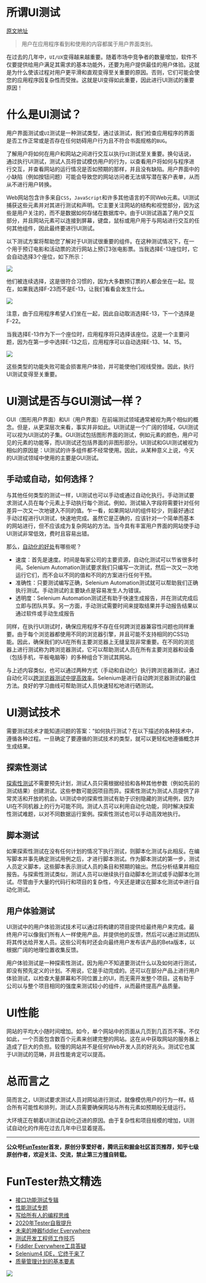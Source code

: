 # 所谓UI测试

[原文地址](https://www.lambdatest.com/blog/all-you-need-to-know-about-ui-testing/)

> 用户在应用程序看到和使用的内容都属于用户界面类别。

在过去的几年中，`UI/UX`变得越来越重要。随着市场中竞争者的数量增加，软件不仅要提供给用户满足其需求的基本功能外，还要为用户提供最佳的用户体验。这就是为什么使该过程对用户更平滑和直观变得至关重要的原因。否则，它们可能会使您的应用程序因复杂性而受挫。这就是UI变得如此重要，因此进行UI测试的重要原因！

# 什么是UI测试？

用户界面测试或`UI`测试是一种测试类型，通过该测试，我们检查应用程序的界面是否工作正常或是否存在任何妨碍用户行为且不符合书面规格的`BUG`。

了解用户将如何在用户和网站之间进行交互以执行`UI`测试至关重要。换句话说，通过执行UI测试，测试人员将尝试模仿用户的行为，以查看用户将如何与程序进行交互，并查看网站的运行情况是否如预期的那样，并且没有缺陷。用户界面中的小缺陷（例如按钮问题）可能会导致您的网站访问者无法填写潜在客户表单，从而从不进行用户转换。

Web网站包含许多来自`CSS`，`JavaScript`和许多其他语言的不同Web元素。UI测试捕获这些元素并对其进行测试和声明。它主要关注网站的结构和视觉部分，因为这些是用户关注的，而不是数据如何存储在数据库中。由于UI测试涵盖了用户交互部分，并且网站元素可以连接到屏幕，键盘，鼠标或用户用于与网站进行交互的任何其他组件，因此最终要进行UI测试。

以下测试方案将帮助您了解对于UI测试很重要的组件。在这种测试情况下，在一个用于预订电影和活动票的流行网站上预订3张电影票。当我选择E-13座位时，它会自动选择3个座位，如下所示：

![](http://pic.automancloud.com/pasted-image-0.png)

他们被连续选择，这是很符合习惯的，因为大多数预订票的人都会坐在一起。现在，如果我选择F-23而不是E-13，让我们看看会发生什么。

![](http://pic.automancloud.com/pasted-image-0-1.png)

注意，由于应用程序希望人们坐在一起，因此自动取消选择E-13，下一个选择是F-22。

当我选择E-13作为下一个座位时，应用程序将只选择该座位。这是一个主要问题，因为在第一步中选择E-13之后，应用程序可以自动选择E-13、14、15。

![](http://pic.automancloud.com/pasted-image-0-2.png)

这些类型的功能失败可能会损害用户体验，并可能使他们视线受挫。因此，执行UI测试变得至关重要。

# UI测试是否与GUI测试一样？

GUI（图形用户界面）和UI（用户界面）在前端测试领域通常被视为两个相似的概念。但是，从更深层次来看，事实并非如此。UI测试是一个广阔的领域，GUI测试可以视为UI测试的子集。GUI测试包括图形界面的测试，例如元素的颜色，用户可见的元素的功能等，而UI测试还包括界面的非图形部分。UI测试和GUI测试被视为相似的原因是：UI测试的许多组件都不经常使用。因此，从某种意义上说，今天的UI测试领域中使用的主要是GUI测试。

## 手动或自动，如何选择？

与其他任何类型的测试一样，UI测试也可以手动或通过自动化执行。手动测试要求测试人员在每个元素上手动执行每个测试。例如，测试输入字段将需要针对任何差异一次又一次地键入不同的值。乍一看，如果网站UI的组件较少​​，则最好通过手动过程进行UI测试，快速地完成。虽然它是正确的，应该针对一个简单而基本的网站进行，但不应该成为复杂网站的方法。当今具有丰富用户界面的网站使手动UI测试非常低效，费时且容易出错。

那么，[自动化的好处](https://mp.weixin.qq.com/s/7MpWQhtozaTrlUMo1oRSBg)有哪些呢？

* 速度：首先是速度。时间是每家公司的主要资源，自动化测试可以节省很多时间。Selenium Automation测试要求我们只编写一次测试，然后一次又一次地运行它们，而不会以不同的值和不同的方案进行任何干预。
* 准确性：只要测试编写正确，Selenium Automation测试就可以帮助我们正确执行测试。手动测试的主要缺点是容易发生人为错误。
* 透明度：Selenium Automation测试还有助于快速生成报告，并在测试完成后立即与团队共享。另一方面，手动测试需要时间来提取结果并手动报告结果以通过软件或手动生成报告

同样，在执行UI测试时，确保应用程序不存在任何跨浏览器兼容性问题也同样重要。由于每个浏览器都使用不同的浏览器引擎，并且可能不支持相同的CSS功能。因此，确保我们的UI在所有主要浏览器上无缝呈现非常重要。在不同的浏览器上进行测试称为跨浏览器测试，它可以帮助测试人员在所有主要浏览器和设备（包括手机，平板电脑等）的多种组合下测试其网站。

与上述内容类似，也可以通过两种方式（手动和自动化）执行跨浏览器测试，通过自动化可以[跨浏览器测试中提高效率](https://mp.weixin.qq.com/s/MB_Wv7yQ6i9BztAZtL4grA)。Selenium是进行自动跨浏览器测试的最佳方法。良好的学习曲线可帮助测试人员快速轻松地进行硒测试。

# UI测试技术

需要测试技术才能知道问题的答案：“如何执行测试？在以下描述的各种技术中，遵循各种过程。一旦确定了要遵循的测试技术的类型，就可以更轻松地遵循概念并生成结果。

## 探索性测试

[探索性测试](https://mp.weixin.qq.com/s/nebHPfKbCO0f-G24qCh9wA)不需要预先计划，测试人员只需根据经验和各种其他参数（例如先前的测试结果）创建测试。这些参数可能因项目而异。探索性测试为测试人员提供了非常灵活和开放的机会。UI测试中的探索性测试有助于识别隐藏的测试用例，因为UI在不同机器上的行为可能不同。测试人员可以利用自动化功能，同时解决探索性测试难题，以对不同数据运行案例。探索性测试也可以手动高效地执行。

## 脚本测试

如果探索性测试在没有任何计划的情况下执行测试，则脚本化测试与此相反。在编写脚本并事先确定测试用例之后，才进行脚本测试。作为脚本测试的第一步，测试人员定义脚本，这些脚本表示测试人员的条目和预期的输出。然后分析结果并相应报告。与探索性测试类似，测试人员可以继续执行自动脚本化测试或手动脚本化测试。尽管由于大量的代码行和项目的复杂性，今天还是建议在脚本化测试中进行自动化测试。

## 用户体验测试

UI测试中的用户体验测试技术可以通过将构建的项目提供给最终用户来完成。最终用户可以像我们所有人一样使用产品，并提供他的反馈，然后可以通过测试团队将其传达给开发人员。这些公司有时还会向最终用户发布该产品的Beta版本，以根据广阔的地理位置收集反馈。

用户体验测试是一种探索性测试，因为用户不知道要测试什么以及如何进行测试，即没有预先定义的计划。不用说，它是手动完成的。还可以在部分产品上进行用户体验测试，以检查大量屏幕和不同位置上的UI，而无需开发整个项目。这有助于公司以与整个项目相同的强度来测试较小的组件，从而最终提高产品质量。

# UI性能

网站的平均大小随时间增加。如今，单个网站中的页面从几页到几百页不等。不仅如此，一个页面包含数百个元素来创建完整的网站。这在从中获取网站的服务器上造成了巨大的负担。较慢的网站并不是任何Web开发人员的好兆头。测试它也属于UI测试的范畴，并且性能肯定可以提高。


# 总而言之

简而言之，UI测试要求测试人员对网站进行测试，就像模仿用户的行为一样。结合所有可能性和排列，测试人员需要确保网站与所有元素如预期般无缝运行。

大环境正在朝着UI测试自动化迈进的原因。由于复杂性和项目规模的增加，UI测试自动化的作用在过去几年中已显着提高。

----
**公众号[FunTester](https://mp.weixin.qq.com/s/s7ZmCNBYy3j-71JFbtgneg)首发，原创分享爱好者，腾讯云和掘金社区首页推荐，知乎七级原创作者，欢迎关注、交流，禁止第三方擅自转载。**

FunTester热文精选
=

- [接口功能测试专辑](https://mp.weixin.qq.com/mp/appmsgalbum?action=getalbum&album_id=1321895538945638401&__biz=MzU4MTE2NDEyMQ==#wechat_redirect)
- [性能测试专题](https://mp.weixin.qq.com/mp/appmsgalbum?action=getalbum&album_id=1319027448301961218&__biz=MzU4MTE2NDEyMQ==#wechat_redirect)
- [写给所有人的编程思维](https://mp.weixin.qq.com/s/Oj33UCnYfbUgzsBzEm2GPQ)
- [2020年Tester自我提升](https://mp.weixin.qq.com/s/vuhUp85_6Sbg6ReAN3TTSQ)
- [未来的神器fiddler Everywhere](https://mp.weixin.qq.com/s/-BSuHR6RPkdv8R-iy47MLQ)
- [测试开发工程师工作技巧](https://mp.weixin.qq.com/s/TvrUCisja5Zbq-NIwy_2fQ)
- [Fiddler Everywhere工具答疑](https://mp.weixin.qq.com/s/2peWMJ-rgDlVjs3STNeS1Q)
- [Selenium4 IDE，它终于来了](https://mp.weixin.qq.com/s/XNotlZvFpmBmBQy1pYifOw)
- [质量管理计划的基本要素](https://mp.weixin.qq.com/s/v8lOioYn01S1F0ex4mmljA)


![](https://mmbiz.qpic.cn/mmbiz_png/13eN86FKXzCcsLRmf6VicSKFPfvMT8p7eg7iaBGgPxmbNxHsBcOic2rcw1TCvS1PTGC6WkRFXA7yoqr2bVlrEQqlA/640?wx_fmt=png&tp=webp&wxfrom=5&wx_lazy=1&wx_co=1)